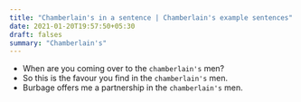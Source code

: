 ```yaml
---
title: "Chamberlain's in a sentence | Chamberlain's example sentences"
date: 2021-01-20T19:57:50+05:30
draft: falses
summary: "Chamberlain's"
---
```

- When are you coming over to the `chamberlain's` men?
- So this is the favour you find in the `chamberlain's` men.
- Burbage offers me a partnership in the `chamberlain's` men.
                 
